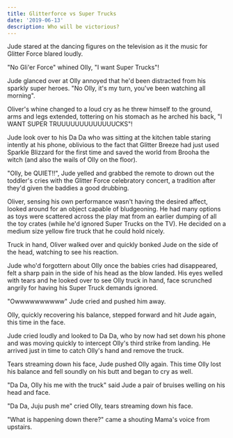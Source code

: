 ```yaml
---
title: Glitterforce vs Super Trucks
date: '2019-06-13'
description: Who will be victorious?
---
```


Jude stared at the dancing figures on the television as it the music for Glitter Force blared loudly.

"No Gli'er Force" whined Olly, "I want Super Trucks"!

Jude glanced over at Olly annoyed that he'd been distracted from his sparkly super heroes. "No Olly, it's my turn, you've been watching all morning".

Oliver's whine changed to a loud cry as he threw himself to the ground, arms and legs extended, tottering on his stomach as he arched his back, "I WANT SUPER TRUUUUUUUUUUUUUCKS"!

Jude look over to his Da Da who was sitting at the kitchen table staring intently at his phone, oblivious to the fact that Glitter Breeze had just used Sparkle Blizzard for the first time and saved the world from Brooha the witch (and also the wails of Olly on the floor). 

"Olly, be QUIET!!", Jude yelled and grabbed the remote to drown out the toddler's cries with the Glitter Force celebratory concert, a tradition after they'd given the baddies a good drubbing.

Oliver, sensing his own performance wasn't having the desired affect, looked around for an object capable of bludgeoning. He had many options as toys were scattered across the play mat from an earlier dumping of all the toy crates (while he'd ignored Super Trucks on the TV). He decided on a medium size yellow fire truck that he could hold nicely.

Truck in hand, Oliver walked over and quickly bonked Jude on the side of the head, watching to see his reaction.

Jude who'd forgottern about Olly once the babies cries had disappeared, felt a sharp pain in the side of his head as the blow landed. His eyes welled with tears and he looked over to see Olly truck in hand, face scrunched angrily for having his Super Truck demands ignored.

"Owwwwwwwwww" Jude cried and pushed him away.

Olly, quickly recovering his balance, stepped forward and hit Jude again, this time in the face.

Jude cried loudly and looked to Da Da, who by now had set down his phone and was moving quickly to intercept Olly's third strike from landing. He arrived just in time to catch Olly's hand and remove the truck.

Tears streaming down his face, Jude pushed Olly again. This time Olly lost his balance and fell soundly on his butt and began to cry as well.

"Da Da, Olly his me with the truck" said Jude a pair of bruises welling on his head and face.

"Da Da, Juju push me" cried Olly, tears streaming down his face.

"What is happening down there?" came a shouting Mama's voice from upstairs.